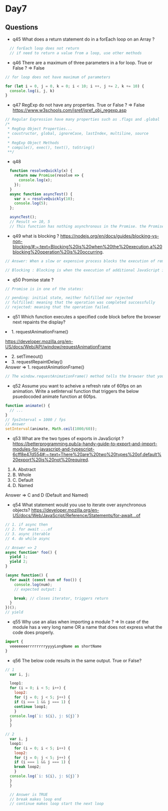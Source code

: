 # Day7

## **Questions**
* q45
What does a return statement do in a forEach loop on an Array ?
```js
  // forEach loop does not return
  // if need to return a value from a loop, use other methods
```
* q46
There are a maximum of three parameters in a for loop. True or False ? => False
```js
// for loop does not have maximum of parameters

for (let i = 0, j = 0, k = 0; i < 10; i ++, j += 2, k += 10) {
  console.log(i, j, k)
}
```

* q47
RegExp do not have any properties. True or False ? => False
https://www.w3schools.com/jsref/jsref_obj_regexp.asp
```js
// Regular Expression have many properties such as .flags and .global
/*
 * RegExp Object Properties...
 * coustructor, global, ignoreCase, lastIndex, multiline, source
 * 
 * RegExp Object Methods
 * compile(), exec(), text(), toString()
 **/

```

* q48
```js
  function resolveQuickly(x) {
    return new Promise(resolve => {
      console.log(x);
    });
  }
  async function asyncTest() {
    var x = resolveQuickly(10);
    console.log(5);
  };

  asyncTest();
  // Result => 10, 5
  // This function has nothing asynchronous in the Promise. the Promise resolve synchronously.
```

* q49
what is blocking ?
https://nodejs.org/en/docs/guides/blocking-vs-non-blocking/#:~:text=Blocking%20is%20when%20the%20execution,a%20blocking%20operation%20is%20occurring.
```js
// Answer: When a slow or expensive process blocks the execution of remaining code until it is complete.

// Blocking : Blocking is when the execution of additional JavaScript in the Node.js process must wait until a non-JavaScript operation completes. This happens because the event loop is unable to continue running JavaScript while a blocking operation is occurring.
```

* q50
Promise state ?
```js
// Promise is in one of the states:

// pending: initial state, neither fulfilled nor rejected
// fulfilled: meaning that the operation was completed successfully
// rejected: meaning that the operation failed.
```

* q51
Which function executes a specified code block before the browser next repaints the display?
<li>1. requestAnimationFrame()

https://developer.mozilla.org/en-US/docs/Web/API/window/requestAnimationFrame

</li>
<li>2. setTimeout()</li>
<li>3. requestRepaintDelay()</li>
Answer => 1. requestAnimationFrame()

```js
// The window.requestAnimationFrame() method tells the browser that you wish to perform an animation and requests that the browser calls a specified function to update an animation before the next repaint. The method takes a callback as an argument to be invoked before the repaint.
```

* q52
Assume you want to acheive a refresh rate of 60fps on an animation. Write a setInterval function that triggers the below psuedocoded animate function at 60fps.
```js
function animate() {
  // ...
}
// fpsInterval = 1000 / fps
// Answer
setInterval(animate, Math.ceil(1000/60));
```

* q53
What are the two types of exports in JavaScript ?
https://betterprogramming.pub/a-handy-guide-to-export-and-import-modules-for-javascript-and-typescript-6cff8e47d554#:~:text=There%20are%20two%20types%20of,default%20export%20is%20not%20required.
<ol>
  <li>A. Abstract</li>
  <li>B. Whole</li>
  <li>C. Default</li>
  <li>D. Named</li>
</ol>
Answer => C and D (Default and Named)

* q54
What statement would you use to iterate over asynchronous objects?
https://developer.mozilla.org/en-US/docs/Web/JavaScript/Reference/Statements/for-await...of
```js
// 1. if async then
// 2. for await ...of
// 3. async iterable
// 4. do while async

// Answer => 2
async function* foo() {
  yield 1;
  yield 2;
}

(async function() {
  for await (const num of foo()) {
    console.log(num);
    // expected output: 1

    break; // closes iterator, triggers return
  }
})();
// yield
```

* q55
Why use an alias when importing a module ? => In case of the module has a very long name OR a name that does not express what the code does properly.
```js
import {
  veeeeeeerrrrrrrryyyyLongName as shortName
}
```

* q56
The below code results in the same output. True or False?
```js
// 1
  var i, j;

  loop1:
  for (i = 0; i < 5; i++) {
    loop2:
    for (j = 0; j < 5; j++) {
    if (i === 1 && j === 1) {
    continue loop1;
    }
  console.log(`i: ${i}, j: ${j}`)
  }
  }

// 2
  var i, j
  loop1:
    for (i = 0; i < 5; i++) {
    loop2:
    for (j = 0; j < 5; j++) {
    if (i === 1 && j === 1) {
    break loop2;
    }
  console.log(`i: ${i}, j: ${j}`)
  }
  }

  // Answer is TRUE
  // break makes loop end
  // continue makes loop start the next loop
```